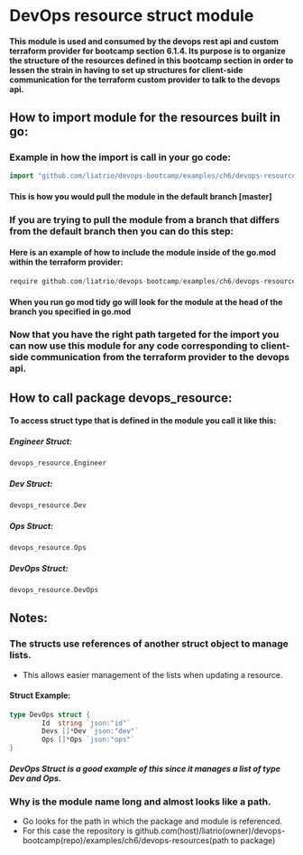 # DevOps resource struct module

#### This module is used and consumed by the devops rest api and custom terraform provider for bootcamp section 6.1.4. Its purpose is to organize the structure of the resources defined in this bootcamp section in order to lessen the strain in having to set up structures for client-side communication for the terraform custom provider to talk to the devops api.

## How to import module for the resources built in go:

### Example in how the import is call in your go code:

```go
import "github.com/liatrio/devops-bootcamp/examples/ch6/devops-resources"
```

#### This is how you would pull the module in the default branch [master]

### If you are trying to pull the module from a branch that differs from the default branch then you can do this step:

#### Here is an example of how to include the module inside of the go.mod within the terraform provider:

```go
require github.com/liatrio/devops-bootcamp/examples/ch6/devops-resource [branch]
```

#### When you run go mod tidy go will look for the module at the head of the branch you specified in go.mod

### Now that you have the right path targeted for the import you can now use this module for any code corresponding to client-side communication from the terraform provider to the devops api.

## How to call package devops_resource:

#### To access struct type that is defined in the module you call it like this:

##### Engineer Struct:

```go
devops_resource.Engineer
```

##### Dev Struct:

```go
devops_resource.Dev
```

##### Ops Struct:

```go
devops_resource.Ops
```

##### DevOps Struct:

```go
devops_resource.DevOps
```

## Notes:

### The structs use references of another struct object to manage lists.

- This allows easier management of the lists when updating a resource.

#### Struct Example:

```go
type DevOps struct {
        Id  string `json:"id"`
        Devs []*Dev `json:"dev"`
        Ops []*Ops `json:"ops"`
}
```

##### DevOps Struct is a good example of this since it manages a list of type Dev and Ops.

### Why is the module name long and almost looks like a path.

- Go looks for the path in which the package and module is referenced.
- For this case the repository is github.com(host)/liatrio(owner)/devops-bootcamp(repo)/examples/ch6/devops-resources(path to package)
